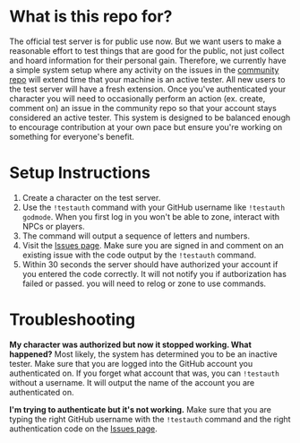 # What is this repo for?

The official test server is for public use now. But we want users to make a reasonable effort to test things that are good for the public, not just collect and hoard information for their personal gain. Therefore, we currently have a simple system setup where any activity on the issues in the [community repo](https://github.com/EdenServer/community) will extend time that your machine is an active tester. All new users to the test server will have a fresh extension. Once you've authenticated your character you will need to occasionally perform an action (ex. create, comment on) an issue in the community repo so that your account stays considered an active tester. This system is designed to be balanced enough to encourage contribution at your own pace but ensure you're working on something for everyone's benefit.

# Setup Instructions

1. Create a character on the test server.
2. Use the `!testauth` command with your GitHub username like `!testauth godmode`. When you first log in you won't be able to zone, interact with NPCs or players.
3. The command will output a sequence of letters and numbers.
4. Visit the [Issues page](https://github.com/EdenServer/testserver-auth/issues). Make sure you are signed in and comment on an existing issue with the code output by the `!testauth` command.
5. Within 30 seconds the server should have authorized your account if you entered the code correctly. It will not notify you if autborization has failed or passed. you will need to relog or zone to use commands.

# Troubleshooting

**My character was authorized but now it stopped working. What happened?**
Most likely, the system has determined you to be an inactive tester. Make sure that you are logged into the GitHub account you authenticated on. If you forget what account that was, you can `!testauth` without a username. It will output the name of the account you are authenticated on.

**I'm trying to authenticate but it's not working.**
Make sure that you are typing the right GitHub username with the `!testauth` command and the right authentication code on the [Issues page](https://github.com/EdenServer/testserver-auth/issues).
